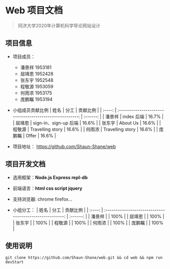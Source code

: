 # Web 项目文档

> 同济大学2020年计算机科学导论网站设计

## 项目信息
- 项目成员：
  - 潘景祥 1953181
  - 屈靖恩 1952428
  - 张东宇 1952548
  - 程敬源 1953059
  - 何雨浓 1953175
  - 庞鹏瞩 1953194
  

- 小组成员贡献比例
  |  姓名  |                           分工                           | 贡献比例 |
  | :----: | :------------------------------------------------------: | :------: |
  | 潘景祥 |        index  后端       |   16.7%   |
  | 屈靖恩 |        sign-in、sign-up 后端           |   16.6%   |
  | 张东宇 |        About Us              |   16.6%   |
  | 程敬源 |        Travelling story             |   16.6%   |
  | 何雨浓 |        Travelling story     |   16.6%   |
  | 庞鹏瞩 |        Offer     |   16.6%   |

- 项目地址： <https://github.com/Shaun-Shane/web>


## 项目开发文档

- 选用框架：**Node.js Express repl-db**

- 前端语言：**html css script jquery**

- 支持浏览器: chrome firefox...

- 小组分工：
  |  姓名  |                           分工                           | 贡献比例 |
  | :----: | :------------------------------------------------------: | :------: |
  | 潘景祥 |                             |   100%   |
  | 屈靖恩 |                             |   100%   |
  | 张东宇 |                             |   100%   |
  | 程敬源 |                             |   100%   |
  | 何雨浓 |                             |   100%   |
  | 庞鹏瞩 |                             |   100%   |

## 使用说明
``git clone https://github.com/Shaun-Shane/web.git && cd web && npm run devStart``